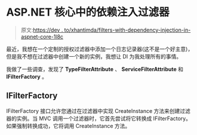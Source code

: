 # ASP.NET 核心中的依赖注入过滤器

> 原文:[https://dev . to/xhantimda/filters-with-dependency-injection-in-aspnet-core-1l8c](https://dev.to/xhantimda/filters-with-dependency-injection-in-aspnet-core-1l8c)

最近，我想在一个定制的授权过滤器中添加一个日志记录器(这不是一个好主意)，但是我不想在过滤器中创建一个新的实例，我想让 DI 为我处理所有的事情。

我做了一些调查，发现了 **TypeFilterAttribute** 、 **ServiceFilterAttribute** 和 **IFilterFactory** 。

## [](#ifilterfactory)**IFilterFactory**

IFilterFactory 接口允许您通过在过滤器中实现 CreateInstance 方法来创建过滤器的实例。当 MVC 调用一个过滤器时，它首先尝试将它转换成 IFilterFactory。如果强制转换成功，它将调用 CreateInstance 方法。